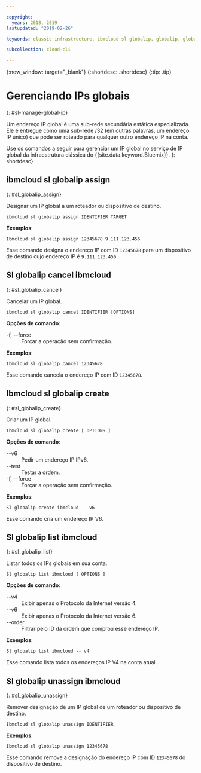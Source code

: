 ```yaml
---

copyright:
  years: 2018, 2019
lastupdated: "2019-02-26"

keywords: classic infrastructure, ibmcloud sl globalip, globalip, global ip addresses, assign global ip

subcollection: cloud-cli

---
```


{:new_window: target="_blank"}
{:shortdesc: .shortdesc}
{:tip: .tip}

# Gerenciando IPs globais
{: #sl-manage-global-ip}

Um endereço IP global é uma sub-rede secundária estática especializada. Ele é entregue como uma sub-rede
/32 (em outras palavras, um endereço IP único) que pode ser roteado para qualquer outro endereço IP na conta.

Use os comandos a seguir para gerenciar um IP global no serviço de IP global da infraestrutura clássica do {{site.data.keyword.Bluemix}}.
{: shortdesc}

## ibmcloud sl globalip assign
{: #sl_globalip_assign}

Designar um IP global a um roteador ou dispositivo de destino.
```
ibmcloud sl globalip assign IDENTIFIER TARGET
```

**Exemplos**:
```
Ibmcloud sl globalip assign 12345678 9.111.123.456
```

Esse comando designa o endereço IP com ID `12345678` para um dispositivo de destino cujo endereço IP é `9.111.123.456`.

## Sl globalip cancel ibmcloud
{: #sl_globalip_cancel}

Cancelar um IP global.
```
ibmcloud sl globalip cancel IDENTIFIER [OPTIONS]
```

<strong>Opções de comando</strong>:
<dl>
<dt>-f, --force</dt>
<dd>Forçar a operação sem confirmação.</dd>
</dl>

**Exemplos**:
```
Ibmcloud sl globalip cancel 12345678
```

Esse comando cancela o endereço IP com ID `12345678`.

 ## Ibmcloud sl globalip create
{: #sl_globalip_create}

Criar um IP global.
```
Ibmcloud sl globalip create [ OPTIONS ]
```

<strong>Opções de comando</strong>:
<dl>
<dt>--v6</dt>
<dd>Pedir um endereço IP IPv6.</dd>
<dt>--test</dt>
<dd>Testar a ordem.</dd>
<dt>-f, --force</dt>
<dd>Forçar a operação sem confirmação.</dd>
</dl>

**Exemplos**:
```
Sl globalip create ibmcloud -- v6
```

Esse comando cria um endereço IP V6.

## Sl globalip list ibmcloud
{: #sl_globalip_list}

Listar todos os IPs globais em sua conta.
```
Sl globalip list ibmcloud [ OPTIONS ]
```

<strong>Opções de comando</strong>:
<dl>
<dt>--v4</dt>
<dd>Exibir apenas o Protocolo da Internet versão 4.</dd>
<dt>--v6</dt>
<dd>Exibir apenas o Protocolo da Internet versão 6.</dd>
<dt>--order</dt>
<dd>Filtrar pelo ID da ordem que comprou esse endereço IP.</dd>
</dl>

**Exemplos**:
```
Sl globalip list ibmcloud -- v4
```

Esse comando lista todos os endereços IP V4 na conta atual.

## Sl globalip unassign ibmcloud
{: #sl_globalip_unassign}

Remover designação de um IP global de um roteador ou dispositivo de destino.
```
Ibmcloud sl globalip unassign IDENTIFIER
```


**Exemplos**:
```
Ibmcloud sl globalip unassign 12345678
```

Esse comando remove a designação do endereço IP com ID `12345678` do dispositivo de destino.
